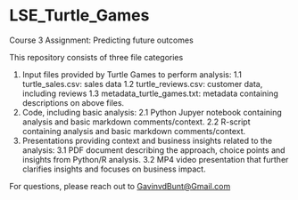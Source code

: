 # LSE_Turtle_Games
Course 3 Assignment: Predicting future outcomes

This repository consists of three file categories
1. Input files provided by Turtle Games to perform analysis:
  1.1 turtle_sales.csv: sales data
  1.2 turtle_reviews.csv: customer data, including reviews
  1.3 metadata_turtle_games.txt: metadata containing descriptions on above files.
2. Code, including basic analysis:
  2.1 Python Jupyer notebook containing analysis and basic markdown comments/context.
  2.2 R-script containing analysis and basic markdown comments/context.
3. Presentations providing context and business insights related to the analysis:
  3.1 PDF document describing the approach, choice points and insights from Python/R analysis.
  3.2 MP4 video presentation that further clarifies insights and focuses on business impact.
  
 For questions, please reach out to GavinvdBunt@Gmail.com 
